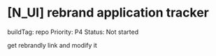 # [N_UI] rebrand application tracker

buildTag: repo
Priority: P4
Status: Not started

get rebrandly link and modify it